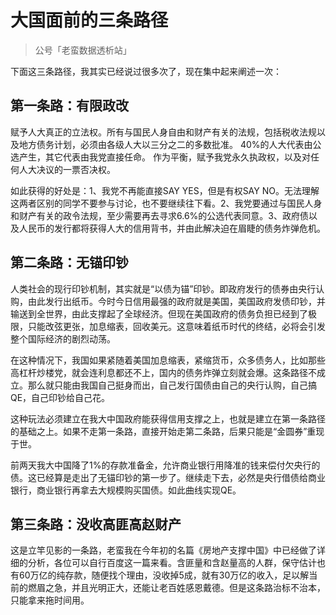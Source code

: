 # 大国面前的三条路径
> 公号「老蛮数据透析站」

下面这三条路径，我其实已经说过很多次了，现在集中起来阐述一次：

## 第一条路：有限政改

赋予人大真正的立法权。所有与国民人身自由和财产有关的法规，包括税收法规以及地方债务计划，必须由各级人大以三分之二的多数批准。
40%的人大代表由公选产生，其它代表由我党直接任命。
作为平衡，赋予我党永久执政权，以及对任何人大决议的一票否决权。

如此获得的好处是：1、我党不再能直接SAY YES，但是有权SAY NO。无法理解这两者区别的同学不要参与讨论，也不要继续往下看。2、我党要通过与国民人身和财产有关的政令法规，至少需要再去寻求6.6%的公选代表同意。3、政府债以及人民币的发行都将获得人大的信用背书，并由此解决迫在眉睫的债务炸弹危机。

## 第二条路：无锚印钞

人类社会的现行印钞机制，其实就是“以债为锚”印钞。即政府发行的债券由央行认购，由此发行出纸币。今时今日信用最强的政府就是美国，美国政府发债印钞，并输送到全世界，由此支撑起了全球经济。但现在美国政府的债务负担已经到了极限，只能改弦更张，加息缩表，回收美元。这意味着纸币时代的终结，必将会引发整个国际经济的剧烈动荡。

在这种情况下，我国如果紧随着美国加息缩表，紧缩货币，众多债务人，比如那些高杠杆炒楼党，就会连利息都还不上，国内的债务炸弹立刻就会爆。这条路径不成立。那么就只能由我国自己挺身而出，自己发行国债由自己的央行认购，自己搞QE，自己印钞给自己花。

这种玩法必须建立在我大中国政府能获得信用支撑之上，也就是建立在第一条路径的基础之上。如果不走第一条路，直接开始走第二条路，后果只能是“金圆券”重现于世。

前两天我大中国降了1%的存款准备金，允许商业银行用降准的钱来偿付欠央行的债。这已经算是走出了无锚印钞的第一步了。继续走下去，必然是央行借债给商业银行，商业银行再拿去大规模购买国债。如此曲线实现QE。

## 第三条路：没收高匪高赵财产

这是立竿见影的一条路，老蛮我在今年初的名篇《房地产支撑中国》中已经做了详细的分析，各位可以自行百度这一篇来看。含匪量和含赵量高的人群，保守估计也有60万亿的纯存款，随便找个理由，没收掉5成，就有30万亿的收入，足以解当前的燃眉之急，并且光明正大，还能让老百姓感恩戴德。但是这条路治标不治本，只能拿来拖时间用。